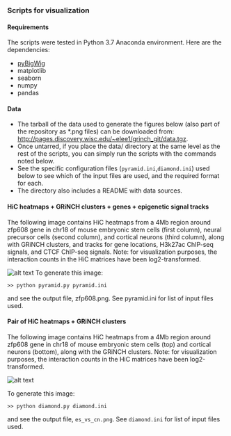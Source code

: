 ### Scripts for visualization

#### Requirements
The scripts were tested in Python 3.7 Anaconda environment. Here are the dependencies:
* [pyBigWig](https://github.com/deeptools/pyBigWig)
* matplotlib
* seaborn
* numpy
* pandas

#### Data
* The tarball of the data used to generate the figures below (also part of the repository as *.png files) can be downloaded from: <http://pages.discovery.wisc.edu/~elee1/grinch_git/data.tgz>. 
* Once untarred, if you place the data/ directory at the same level as the rest of the scripts, you can simply run the scripts with the commands noted below. 
* See the specific configuration files (`pyramid.ini`,`diamond.ini`) used below to see which of the input files are used, and the required format for each.
* The directory also includes a README with data sources.

#### HiC heatmaps + GRiNCH clusters + genes + epigenetic signal tracks

The following image contains HiC heatmaps from a 4Mb region around zfp608 gene in chr18 of mouse embryonic stem cells (first column), neural precursor cells (second column), and cortical neurons (third column), along with GRiNCH clusters, and tracks for gene locations, H3k27ac ChIP-seq signals, and CTCF ChIP-seq signals. Note: for visualization purposes, the interaction counts in the HiC matrices have been log2-transformed.

![alt text](http://pages.discovery.wisc.edu/~elee1/grinch_git/zfp608.png "HiC heatmaps from a 4Mb region around zfp608 gene in chr18 of mouse embryonic stem cells, neural precursor cells, and cortical neurons, along with GRiNCH clusters, and tracks for gene locations, H3k27ac ChIP-seq signals, and CTCF ChIP-seq signals.")
To generate this image:
```
>> python pyramid.py pyramid.ini
```
and see the output file, zfp608.png. See pyramid.ini for list of input files used.

#### Pair of HiC heatmaps + GRiNCH clusters

The following image contains HiC heatmaps from a 4Mb region around zfp608 gene in chr18 of mouse embryonic stem cells (top) and cortical neurons (bottom), along with the GRiNCH clusters. Note: for visualization purposes, the interaction counts in the HiC matrices have been log2-transformed.

![alt text](http://pages.discovery.wisc.edu/~elee1/grinch_git/es_vs_cn.png "HiC heatmaps from a 4Mb region around zfp608 gene in chr18 of mouse embryonic stem cells and cortical neurons, along with GRiNCH clusters.")

To generate this image:
```
>> python diamond.py diamond.ini
```
and see the output file, `es_vs_cn.png`. See `diamond.ini` for list of input files used.
